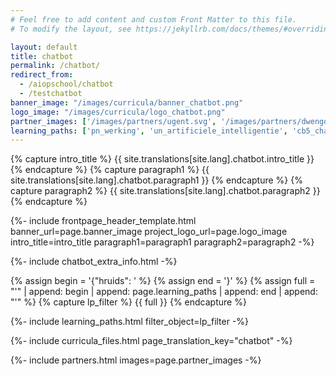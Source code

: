 ```yaml
---
# Feel free to add content and custom Front Matter to this file.
# To modify the layout, see https://jekyllrb.com/docs/themes/#overriding-theme-defaults

layout: default
title: chatbot
permalink: /chatbot/
redirect_from: 
  - /aiopschool/chatbot
  - /testchatbot
banner_image: "/images/curricula/banner_chatbot.png"
logo_image: "/images/curricula/logo_chatbot.png"
partner_images: ['/images/partners/ugent.svg', '/images/partners/dwengo.png', '/images/partners/istem.png', '/images/partners/oost-vlaanderen.svg', '/images/partners/sintbavo.png']
learning_paths: ['pn_werking', 'un_artificiele_intelligentie', 'cb5_chatbotunplugged', 'cb1_chatbot', 'cb2_sentimentanalyse', 'cb3_vervoegmachine', 'cb4_eindtermen', 'cb6']
---
```


{% capture intro_title %} {{ site.translations[site.lang].chatbot.intro_title }} {% endcapture %}
{% capture paragraph1 %} {{ site.translations[site.lang].chatbot.paragraph1 }} {% endcapture %}
{% capture paragraph2 %} {{ site.translations[site.lang].chatbot.paragraph2 }} {% endcapture %}



{%- include frontpage_header_template.html banner_url=page.banner_image project_logo_url=page.logo_image
intro_title=intro_title
paragraph1=paragraph1
paragraph2=paragraph2
-%}

{%- include chatbot_extra_info.html -%}

{% assign begin = '{"hruids": ' %}
{% assign end = '}' %}
{% assign full = "'" | append: begin | append: page.learning_paths | append: end | append: "'" %}
{% capture lp_filter %} {{ full }} {% endcapture %}

{%- include learning_paths.html filter_object=lp_filter -%}

{%- include curricula_files.html page_translation_key="chatbot" -%}

{%- include partners.html images=page.partner_images -%}